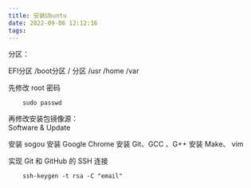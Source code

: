 ```yaml
---
title: 安装Ubuntu
date: 2022-09-06 12:12:16
tags:
---
```


<!-- more -->

分区：  

EFI分区
/boot分区
/ 分区
/usr
/home
/var

先修改 root 密码
```
    sudo passwd
```
再修改安装包镜像源：  
Software & Update

安装 sogou
安装 Google Chrome
安装 Git、GCC 、G++
安装 Make、 vim

实现 Git 和 GitHub 的 SSH 连接
```
    ssh-keygen -t rsa -C "email"
```




